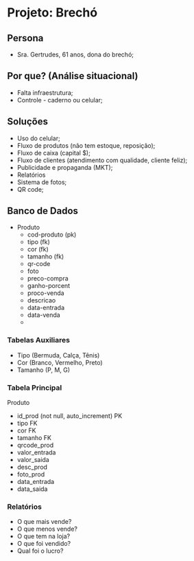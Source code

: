 # Projeto: Brechó

## Persona
- Sra. Gertrudes, 61 anos, dona do brechó;

## Por que? (Análise situacional)
- Falta infraestrutura;
- Controle - caderno ou celular;

## Soluções
- Uso do celular;
- Fluxo de produtos (não tem estoque, reposição);
- Fluxo de caixa (capital $);
- Fluxo de clientes (atendimento com qualidade, cliente feliz);
- Publicidade e propaganda (MKT);
- Relatórios
- Sistema de fotos;
- QR code;

## Banco de Dados

- Produto
  - cod-produto (pk)
  - tipo (fk)
  - cor (fk)
  - tamanho (fk)
  - qr-code
  - foto
  - preco-compra
  - ganho-porcent
  - proco-venda
  - descricao
  - data-entrada
  - data-venda
  - 

### Tabelas Auxiliares
- Tipo (Bermuda, Calça, Tênis)
- Cor (Branco, Vermelho, Preto)
- Tamanho (P, M, G)

### Tabela Principal
Produto
- id_prod (not null, auto_increment) PK
- tipo FK
- cor FK
- tamanho FK
- qrcode_prod
- valor_entrada
- valor_saida
- desc_prod
- foto_prod
- data_entrada
- data_saida

### Relatórios
- O que mais vende?
- O que menos vende?
- O que tem na loja?
- O que foi vendido?
- Qual foi o lucro?